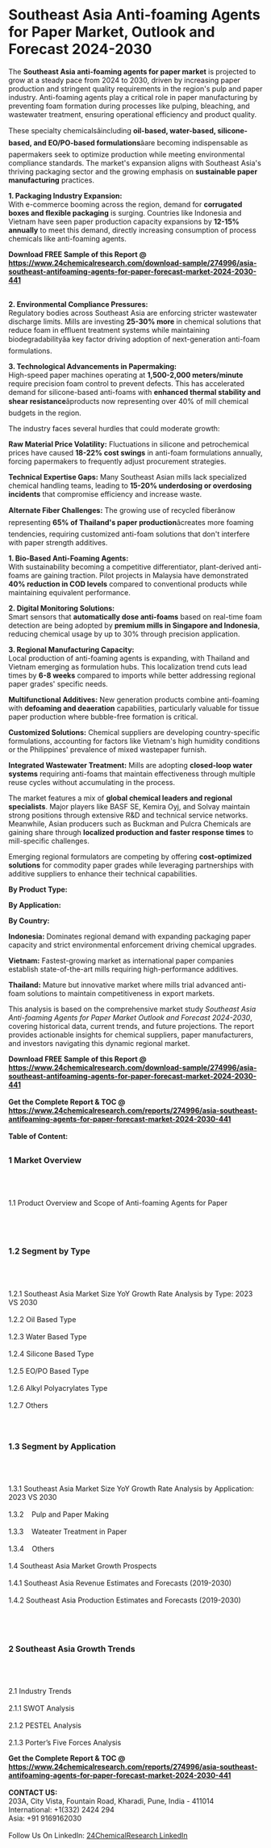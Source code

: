 <h1>Southeast Asia Anti-foaming Agents for Paper Market, Outlook and Forecast 2024-2030</h1><p>The <strong>Southeast Asia anti-foaming agents for paper market</strong> is projected to grow at a steady pace from 2024 to 2030, driven by increasing paper production and stringent quality requirements in the region's pulp and paper industry. Anti-foaming agents play a critical role in paper manufacturing by preventing foam formation during processes like pulping, bleaching, and wastewater treatment, ensuring operational efficiency and product quality.</p><p>These specialty chemicalsâincluding <strong>oil-based, water-based, silicone-based, and EO/PO-based formulations</strong>âare becoming indispensable as papermakers seek to optimize production while meeting environmental compliance standards. The market's expansion aligns with Southeast Asia's thriving packaging sector and the growing emphasis on <strong>sustainable paper manufacturing</strong> practices.</p><p><strong>1. Packaging Industry Expansion:</strong><br>
With e-commerce booming across the region, demand for <strong>corrugated boxes and flexible packaging</strong> is surging. Countries like Indonesia and Vietnam have seen paper production capacity expansions by <strong>12-15% annually</strong> to meet this demand, directly increasing consumption of process chemicals like anti-foaming agents.</p><div><b>Download FREE Sample of this Report @ 
            <a href="https://www.24chemicalresearch.com/download-sample/274996/asia-southeast-antifoaming-agents-for-paper-forecast-market-2024-2030-441">
            https://www.24chemicalresearch.com/download-sample/274996/asia-southeast-antifoaming-agents-for-paper-forecast-market-2024-2030-441</a></b></div><br><p><strong>2. Environmental Compliance Pressures:</strong><br>
Regulatory bodies across Southeast Asia are enforcing stricter wastewater discharge limits. Mills are investing <strong>25-30% more</strong> in chemical solutions that reduce foam in effluent treatment systems while maintaining biodegradabilityâa key factor driving adoption of next-generation anti-foam formulations.</p><p><strong>3. Technological Advancements in Papermaking:</strong><br>
High-speed paper machines operating at <strong>1,500-2,000 meters/minute</strong> require precision foam control to prevent defects. This has accelerated demand for silicone-based anti-foams with <strong>enhanced thermal stability and shear resistance</strong>âproducts now representing over 40% of mill chemical budgets in the region.</p><p>The industry faces several hurdles that could moderate growth:</p><p><strong>Raw Material Price Volatility:</strong> Fluctuations in silicone and petrochemical prices have caused <strong>18-22% cost swings</strong> in anti-foam formulations annually, forcing papermakers to frequently adjust procurement strategies.</p><p><strong>Technical Expertise Gaps:</strong> Many Southeast Asian mills lack specialized chemical handling teams, leading to <strong>15-20% underdosing or overdosing incidents</strong> that compromise efficiency and increase waste.</p><p><strong>Alternate Fiber Challenges:</strong> The growing use of recycled fiberânow representing <strong>65% of Thailand's paper production</strong>âcreates more foaming tendencies, requiring customized anti-foam solutions that don't interfere with paper strength additives.</p><p><strong>1. Bio-Based Anti-Foaming Agents:</strong><br>
With sustainability becoming a competitive differentiator, plant-derived anti-foams are gaining traction. Pilot projects in Malaysia have demonstrated <strong>40% reduction in COD levels</strong> compared to conventional products while maintaining equivalent performance.</p><p><strong>2. Digital Monitoring Solutions:</strong><br>
Smart sensors that <strong>automatically dose anti-foams</strong> based on real-time foam detection are being adopted by <strong>premium mills in Singapore and Indonesia</strong>, reducing chemical usage by up to 30% through precision application.</p><p><strong>3. Regional Manufacturing Capacity:</strong><br>
Local production of anti-foaming agents is expanding, with Thailand and Vietnam emerging as formulation hubs. This localization trend cuts lead times by <strong>6-8 weeks</strong> compared to imports while better addressing regional paper grades' specific needs.</p><p><strong>Multifunctional Additives:</strong> New generation products combine anti-foaming with <strong>defoaming and deaeration</strong> capabilities, particularly valuable for tissue paper production where bubble-free formation is critical.</p><p><strong>Customized Solutions:</strong> Chemical suppliers are developing country-specific formulations, accounting for factors like Vietnam's high humidity conditions or the Philippines' prevalence of mixed wastepaper furnish.</p><p><strong>Integrated Wastewater Treatment:</strong> Mills are adopting <strong>closed-loop water systems</strong> requiring anti-foams that maintain effectiveness through multiple reuse cycles without accumulating in the process.</p><p>The market features a mix of <strong>global chemical leaders and regional specialists</strong>. Major players like BASF SE, Kemira Oyj, and Solvay maintain strong positions through extensive R&amp;D and technical service networks. Meanwhile, Asian producers such as Buckman and Pulcra Chemicals are gaining share through <strong>localized production and faster response times</strong> to mill-specific challenges.</p><p>Emerging regional formulators are competing by offering <strong>cost-optimized solutions</strong> for commodity paper grades while leveraging partnerships with additive suppliers to enhance their technical capabilities.</p><p><strong>By Product Type:</strong></p><p><strong>By Application:</strong></p><p><strong>By Country:</strong></p><p><strong>Indonesia:</strong> Dominates regional demand with expanding packaging paper capacity and strict environmental enforcement driving chemical upgrades.</p><p><strong>Vietnam:</strong> Fastest-growing market as international paper companies establish state-of-the-art mills requiring high-performance additives.</p><p><strong>Thailand:</strong> Mature but innovative market where mills trial advanced anti-foam solutions to maintain competitiveness in export markets.</p><p>This analysis is based on the comprehensive market study <em>Southeast Asia Anti-foaming Agents for Paper Market Outlook and Forecast 2024-2030</em>, covering historical data, current trends, and future projections. The report provides actionable insights for chemical suppliers, paper manufacturers, and investors navigating this dynamic regional market.</p><div><b>Download FREE Sample of this Report @ 
            <a href="https://www.24chemicalresearch.com/download-sample/274996/asia-southeast-antifoaming-agents-for-paper-forecast-market-2024-2030-441">
            https://www.24chemicalresearch.com/download-sample/274996/asia-southeast-antifoaming-agents-for-paper-forecast-market-2024-2030-441</a></b></div><br><div><b>Get the Complete Report & TOC @ 
            <a href="https://www.24chemicalresearch.com/reports/274996/asia-southeast-antifoaming-agents-for-paper-forecast-market-2024-2030-441">
            https://www.24chemicalresearch.com/reports/274996/asia-southeast-antifoaming-agents-for-paper-forecast-market-2024-2030-441</a></b></div><br>
            <b>Table of Content:</b><p><h2><span style="font-size:16px"><strong>1 Market Overview&nbsp;&nbsp; &nbsp;</strong></span></h2><br />
<br />
<p>1.1 Product Overview and Scope of Anti-foaming Agents for Paper&nbsp;</p><br />
<br />
<h2><strong><span style="font-size:16px">1.2 Segment by Type&nbsp;&nbsp; &nbsp;</span></strong></h2><br />
<br />
<p>1.2.1 Southeast Asia Market Size YoY Growth Rate Analysis by Type: 2023 VS 2030&nbsp;&nbsp; &nbsp;<br /><br />
1.2.2 Oil Based Type&nbsp;&nbsp; &nbsp;<br /><br />
1.2.3 Water Based Type<br /><br />
1.2.4 Silicone Based Type<br /><br />
1.2.5 EO/PO Based Type<br /><br />
1.2.6 Alkyl Polyacrylates Type<br /><br />
1.2.7 Others<br /><br />
<br />
<h2><span style="font-size:16px"><strong>1.3 Segment by Application&nbsp;&nbsp;</strong></span></h2><br />
<br />
<p>1.3.1 Southeast Asia Market Size YoY Growth Rate Analysis by Application: 2023 VS 2030&nbsp;&nbsp; &nbsp;<br /><br />
1.3.2&nbsp;&nbsp; &nbsp;Pulp and Paper Making<br /><br />
1.3.3&nbsp;&nbsp; &nbsp;Wateater Treatment in Paper<br /><br />
1.3.4&nbsp;&nbsp; &nbsp;Others<br /><br />
1.4 Southeast Asia Market Growth Prospects&nbsp;&nbsp; &nbsp;<br /><br />
1.4.1 Southeast Asia Revenue Estimates and Forecasts (2019-2030)&nbsp;&nbsp; &nbsp;<br /><br />
1.4.2 Southeast Asia Production Estimates and Forecasts (2019-2030)&nbsp;&nbsp;</p><br />
<br />
<h2><span style="font-size:16px"><strong>2 Southeast Asia Growth Trends&nbsp;&nbsp; &nbsp;</strong></span></h2><br />
<br />
<p>2.1 Industry Trends&nbsp;&nbsp; &nbsp;<br /><br />
2.1.1 SWOT Analysis&nbsp;&nbsp; &nbsp;<br /><br />
2.1.2 PESTEL Analysis&nbsp;&nbsp; &nbsp;<br /><br />
2.1.3 Porter&rsquo;s Five Forces Analysis&nbsp;&nbsp; &nbsp</p><div><b>Get the Complete Report & TOC @ 
            <a href="https://www.24chemicalresearch.com/reports/274996/asia-southeast-antifoaming-agents-for-paper-forecast-market-2024-2030-441">
            https://www.24chemicalresearch.com/reports/274996/asia-southeast-antifoaming-agents-for-paper-forecast-market-2024-2030-441</a></b></div><br><b>CONTACT US:</b><br>
            203A, City Vista, Fountain Road, Kharadi, Pune, India - 411014<br>
            International: +1(332) 2424 294<br>
            Asia: +91 9169162030 <br><br>
            Follow Us On LinkedIn: <a href="https://www.linkedin.com/company/24chemicalresearch/">24ChemicalResearch LinkedIn</a>